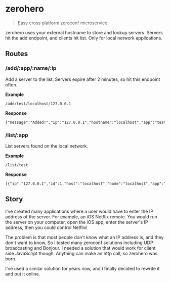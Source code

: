 # zerohero
> Easy cross platform zeroconf microservice.

zerohero uses your external hostname to store and lookup servers. Servers hit the add endpoint, and clients hit list. Only for local network applications.

## Routes

### /add/:app/:name/:ip

Add a server to the list. Servers expire after 2 minutes, so hit this endpoint often.

**Example**

`/add/test/localhost/127.0.0.1`

**Response**

```
{"message":"Added!","ip":"127.0.0.1","hostname":"localhost","app":"test","name":"localhost"}
```

### /list/:app

List servers found on the local network.

**Example**

`/list/test`

**Response**

```
[{"ip":"127.0.0.1","id":1,"host":"localhost","name":"localhost","app":"test","date":1464415020}]
```

## Story

I've created many applications where a user would have to enter the IP address of the server. For example, an iOS Netflix remote. You would run the server on your computer, open the iOS app, enter the server's IP address, then you could control Netflix!

The problem is that most people don't know what an IP address is, and they don't want to know. So I tested many zeroconf solutions including UDP broadcasting and Bonjour. I needed a solution that would work for client side JavaScript though. Anything can make an http call, so zerohero was born.

I've used a similar solution for years now, and I finally decided to rewrite it and put it online.
